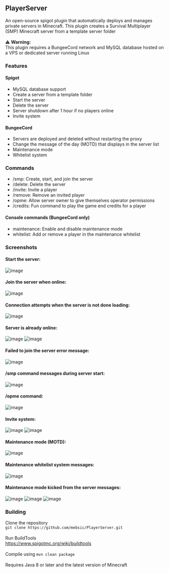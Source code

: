 ## PlayerServer
An open-source spigot plugin that automatically deploys and manages private servers in Minecraft. This plugin creates a Survival Multiplayer (SMP) Minecraft server from a template server folder
<br><br>
:warning: <b>Warning:</b><br>
This plugin requires a BungeeCord network and MySQL database hosted on a VPS or dedicated server running Linux

### Features
#### Spigot
<ul>
  <li>
    MySQL database support
  </li>
  <li>
    Create a server from a template folder
  </li>
  <li>
    Start the server
  </li>
  <li>
    Delete the server
  </li>
  <li>
    Server shutdown after 1 hour if no players online
  </li>
  <li>
    Invite system
  </li>
</ul>

#### BungeeCord
<ul>
  <li>
    Servers are deployed and deleted without restarting the proxy
  </li>
  <li>
    Change the message of the day (MOTD) that displays in the server list 
  </li>
  <li>
    Maintenance mode
  </li>
  <li>
    Whitelist system
  </li>
</ul>

### Commands
<ul>
  <li>
    /smp: Create, start, and join the server
  </li>
  <li>
    /delete: Delete the server
  </li>
  <li>
    /invite: Invite a player
  </li>
  <li>
    /remove: Remove an invited player
  </li>
  <li>
    /opme: Allow server owner to give themselves operator permissions
  </li>
  <li>
    /credits: Fun command to play the game end credits for a player 
  </li>
</ul>

#### Console commands (BungeeCord only)
<ul>
  <li>
    maintenance: Enable and disable maintenance mode
  </li>
  <li>
    whitelist: Add or remove a player in the maintenance whitelist
  </li>
</ul>

### Screenshots
#### Start the server:
![image](https://user-images.githubusercontent.com/39607018/212556292-417d2861-b182-4364-bf1b-dd1b882eedb1.png)

#### Join the server when online:
![image](https://user-images.githubusercontent.com/39607018/212556295-d19bf035-9d20-4c38-b020-d314b4fb4cf2.png)

#### Connection attempts when the server is not done loading:
![image](https://user-images.githubusercontent.com/39607018/212557194-492dd466-35c3-44d2-8f49-43b154197e83.png)

#### Server is already online:
![image](https://user-images.githubusercontent.com/39607018/212556624-4f631010-de89-4076-b744-10a907a5479f.png)
![image](https://user-images.githubusercontent.com/39607018/212557038-f82fbdca-e8c2-4ab9-add8-b46ffac333be.png)

#### Failed to join the server error message:
![image](https://user-images.githubusercontent.com/39607018/212557498-bb2b9fbf-6161-4079-991f-4c024fc4544d.png)

#### /smp command messages during server start:
![image](https://user-images.githubusercontent.com/39607018/212555689-79f75242-98d2-4419-9e37-2075022e99e1.png)

#### /opme command:
![image](https://user-images.githubusercontent.com/39607018/212555669-67785bca-a0c4-4608-a643-7ef1bcb0a4c1.png)

#### Invite system:
![image](https://user-images.githubusercontent.com/39607018/212555603-27d9613f-a2a1-4b56-80bb-3dfc25a27617.png)
![image](https://user-images.githubusercontent.com/39607018/212555638-875eac94-d87d-44e3-920a-d49a952068b3.png)

#### Maintenance mode (MOTD):
![image](https://user-images.githubusercontent.com/39607018/212554680-6809a144-f80f-44fe-945b-2e812739bde7.png)

#### Maintenance whitelist system messages:
![image](https://user-images.githubusercontent.com/39607018/212554800-6f2a960c-7e0c-4756-b9d9-b3cd29291964.png)

#### Maintenance mode kicked from the server messages:
![image](https://user-images.githubusercontent.com/39607018/212554871-77496173-a200-4029-8b5e-b083db1ebfed.png)
![image](https://user-images.githubusercontent.com/39607018/212554850-28ee5ab6-140b-446b-9cac-8273f97bad11.png)
![image](https://user-images.githubusercontent.com/39607018/212554825-4fe4b33f-653f-4e60-8107-5fa5ad53796e.png)

### Building
Clone the repository
<br>
`git clone https://github.com/mebsic/PlayerServer.git`
<br><br>
Run BuildTools
<br>
https://www.spigotmc.org/wiki/buildtools
<br><br>
Compile using `mvn clean package`
<br><br>
Requires Java 8 or later and the latest version of Minecraft

